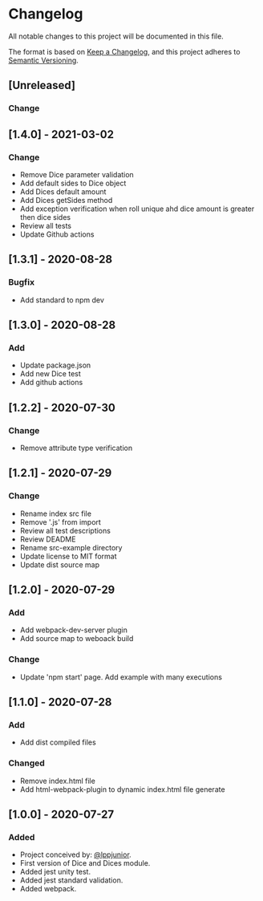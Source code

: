 
# Changelog
All notable changes to this project will be documented in this file.

The format is based on [Keep a Changelog](https://keepachangelog.com/en/1.0.0/),
and this project adheres to [Semantic Versioning](https://semver.org/spec/v2.0.0.html).

## [Unreleased]
### Change

## [1.4.0] - 2021-03-02
### Change
- Remove Dice parameter validation
- Add default sides to Dice object
- Add Dices default amount
- Add Dices getSides method
- Add exception verification when roll unique ahd dice amount is greater then dice sides
- Review all tests
- Update Github actions

## [1.3.1] - 2020-08-28
### Bugfix
- Add standard to npm dev

## [1.3.0] - 2020-08-28
### Add
- Update package.json
- Add new Dice test
- Add github actions

## [1.2.2] - 2020-07-30
### Change
- Remove attribute type verification

## [1.2.1] - 2020-07-29
### Change
- Rename index src file
- Remove '.js' from import
- Review all test descriptions
- Review DEADME
- Rename src-example directory
- Update license to MIT format
- Update dist source map

## [1.2.0] - 2020-07-29
### Add
- Add webpack-dev-server plugin
- Add source map to weboack build
### Change
- Update 'npm start' page. Add example with many executions

## [1.1.0] - 2020-07-28
### Add
- Add dist compiled files
### Changed
- Remove index.html file
- Add html-webpack-plugin to dynamic index.html file generate

## [1.0.0] - 2020-07-27
### Added
- Project conceived by: [@lppjunior](https://github.com/lppjunior).
- First version of Dice and Dices module.
- Added jest unity test.
- Added jest standard validation.
- Added webpack.
